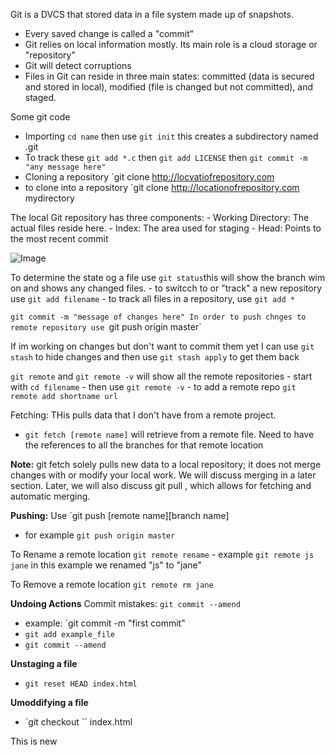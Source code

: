 Git is a DVCS that stored data in a file system made up of snapshots.
  - Every saved change is called a "commit"
  - Git relies on local information mostly. Its main role is a cloud storage or "repository"
  - Git will detect corruptions
  - Files in Git can reside in three main states: committed (data is secured and stored in local), modified (file is changed but not committed), and staged.
  
  Some git code
  - Importing `cd name` then use `git init` this creates a subdirectory named .git
  - To track these `git add *.c` then `git add LICENSE` then `git commit -m "any message here"`
  - Cloning a repository `git clone http://locvatiofrepository.com
  - to clone into a repository `git clone http://locationofrepository.com mydirectory
  
  The local Git repository has three components:
    - Working Directory: The actual files reside here.
    - Index: The area used for staging
    - Head: Points to the most recent commit
    
   ![Image](https://www.udemy.com/blog/wp-content/uploads/2015/08/image036.png)
    
   To determine the state og a file use `git status`this will show the branch wim on and shows any changed files.
    - to switcch to or "track" a new repository use `git add filename`
    - to track all files in a repository, use `git add *`
    
   `git commit -m "message of changes here"
   In order to push chnges to remote repository use `git push origin master`
    
   If im working on changes but don't want to commit them yet I can use `git stash` to hide changes and then use `git stash apply` to get them back
    
  `git remote` and `git remote -v` will show all the remote repositories
    - start with `cd filename`
    - then use `git remote -v`
    - to add a remote repo `git remote add shortname url`
 
 
Fetching: THis pulls data that I don't have from a remote project.
  - `git fetch [remote name]` will retrieve from a remote file. Need to have the references to all the branches for that remote location
  
  **Note:** git fetch solely pulls new data to a local repository; it does not merge changes with or modify your local work. We will discuss merging in a later section. Later, we will also discuss git pull , which allows for fetching and automatic merging.
  
**Pushing:** Use `git push [remote name][branch name]
  - for example `git push origin master`
  
To Rename a remote location `git remote rename`
    - example `git remote js jane` in this example we renamed "js" to "jane"
    
To Remove a remote location `git remote rm jane`

**Undoing Actions** 
Commit mistakes: `git commit --amend`
  - example: `git commit -m "first commit"
  - `git add example_file`
  - `git commit --amend`
  
**Unstaging a file**
  - `git reset HEAD index.html`
  
**Umoddifying a file**
  - `git checkout `` index.html

This is new
    
    
